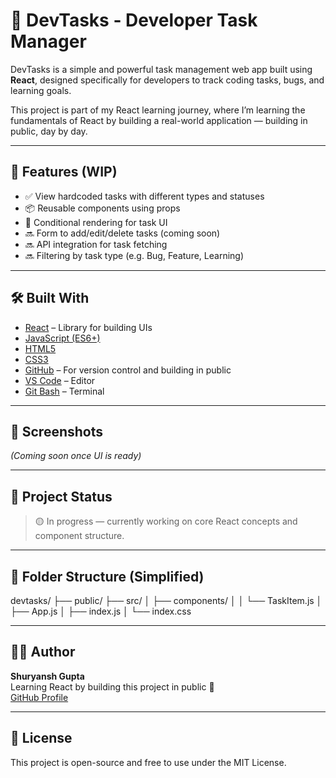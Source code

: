 # 🚀 DevTasks - Developer Task Manager

DevTasks is a simple and powerful task management web app built using **React**, designed specifically for developers to track coding tasks, bugs, and learning goals.

This project is part of my React learning journey, where I’m learning the fundamentals of React by building a real-world application — building in public, day by day.

---

## 🔧 Features (WIP)

- ✅ View hardcoded tasks with different types and statuses
- 📦 Reusable components using props
- 🧩 Conditional rendering for task UI
- 🔜 Form to add/edit/delete tasks (coming soon)
- 🔜 API integration for task fetching
- 🔜 Filtering by task type (e.g. Bug, Feature, Learning)

---

## 🛠️ Built With

- [React](https://reactjs.org/) – Library for building UIs
- [JavaScript (ES6+)](https://developer.mozilla.org/en-US/docs/Web/JavaScript)
- [HTML5](https://developer.mozilla.org/en-US/docs/Web/HTML)
- [CSS3](https://developer.mozilla.org/en-US/docs/Web/CSS)
- [GitHub](https://github.com) – For version control and building in public
- [VS Code](https://code.visualstudio.com/) – Editor
- [Git Bash](https://gitforwindows.org/) – Terminal

---

## 📸 Screenshots

_(Coming soon once UI is ready)_

---

## 🚧 Project Status

> 🟡 In progress — currently working on core React concepts and component structure.

---

## 📁 Folder Structure (Simplified)

devtasks/
├── public/
├── src/
│ ├── components/
│ │ └── TaskItem.js
│ ├── App.js
│ ├── index.js
│ └── index.css

---

## 👨‍💻 Author

**Shuryansh Gupta**  
Learning React by building this project in public 🚀  
[GitHub Profile](https://github.com/Shuryansh07)

---

## 📝 License

This project is open-source and free to use under the MIT License.
